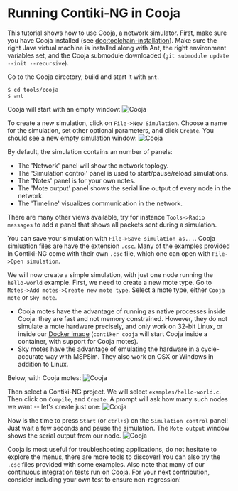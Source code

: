 # Running Contiki‐NG in Cooja

This tutorial shows how to use Cooja, a network simulator.
First, make sure you have Cooja installed (see [doc:toolchain-installation]).
Make sure the right Java virtual machine is installed along with Ant, the right environment variables set, and the Cooja submodule downloaded (`git submodule update --init --recursive`).

Go to the Cooja directory, build and start it with `ant`.

```
$ cd tools/cooja
$ ant
```

Cooja will start with an empty window:
![Cooja](https://contiki-ng.github.io/images/Cooja1.png)

To create a new simulation, click on `File->New Simulation`.
Choose a name for the simulation, set other optional parameters, and click `Create`.
You should see a new empty simulation window:
![Cooja](https://contiki-ng.github.io/images/Cooja2.png)

By default, the simulation contains an number of panels:
* The 'Network' panel will show the network toplogy.
* The 'Simulation control' panel is used to start/pause/reload simulations.
* The 'Notes' panel is for your own notes.
* The 'Mote output' panel shows the serial line output of every node in the network.
* The 'Timeline' visualizes communication in the network.

There are many other views available, try for instance `Tools->Radio messages` to add a panel that shows all packets sent during a simulation.

You can save your simulation with `File->Save simulation as...`.
Cooja simluation files are have the extension `.csc`.
Many of the examples provided in Contiki-NG come with their own `.csc` file, which one can open with `File->Open simulation`.

We will now create a simple simulation, with just one node running the `hello-world` example.
First, we need to create a new mote type.
Go to `Motes->Add motes->Create new mote type`.
Select a mote type, either `Cooja mote` or `Sky mote`.
* Cooja motes have the advantage of running as native processes inside Cooja: they are fast and not memory constrained. However, they do not simulate a mote hardware precisely, and only work on 32-bit Linux, or inside our [Docker image](/doc/getting-started/Docker) (`contiker cooja` will start Cooja inside a container, with support for Cooja motes).
* Sky motes have the advantage of emulating the hardware in a cycle-accurate way with MSPSim. They also work on OSX or Windows in addition to Linux.

Below, with Cooja motes:
![Cooja](https://contiki-ng.github.io/images/Cooja3.png)

Then select a Contiki-NG project.
We will select `examples/hello-world.c`.
Then click on `Compile`, and `Create`.
A prompt will ask how many such nodes we want -- let's create just one:
![Cooja](https://contiki-ng.github.io/images/Cooja-hello-world.png)

Now is the time to press `Start` (or `ctrl+s`) on the `Simulation control` panel!
Just wait a few seconds and pause the simulation.
The `Mote output` window shows the serial output from our node.
![Cooja](https://contiki-ng.github.io/images/Cooja-hello-world-log.png)

Cooja is most useful for troubleshooting applications, do not hesitate to explore the menus, there are more tools to discover!
You can also try the `.csc` files provided with some examples.
Also note that many of our continuous integration tests run on Cooja.
For your next contribution, consider including your own test to ensure non-regression!

[doc:toolchain-installation]: https://github.com/contiki-ng/contiki-ng/wiki#setting-up-contiki-ng
